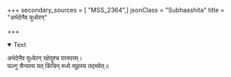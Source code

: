 +++
secondary_sources = [ "MSS_2364",]
jsonClass = "Subhaashita"
title = "अभेदेनैव युध्येरन्"

+++

<details open><summary>Text</summary>

अभेदेनैव युध्येरन् रक्षेयुश्च परस्परम्।  
फल्गु सैन्यस्य यत् किंचिन् मध्ये व्यूहस्य तद्भवेत्॥
</details>
